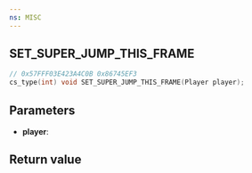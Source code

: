 ```yaml
---
ns: MISC
---
```

## SET_SUPER_JUMP_THIS_FRAME

```c
// 0x57FFF03E423A4C0B 0x86745EF3
cs_type(int) void SET_SUPER_JUMP_THIS_FRAME(Player player);
```

## Parameters
* **player**: 

## Return value
